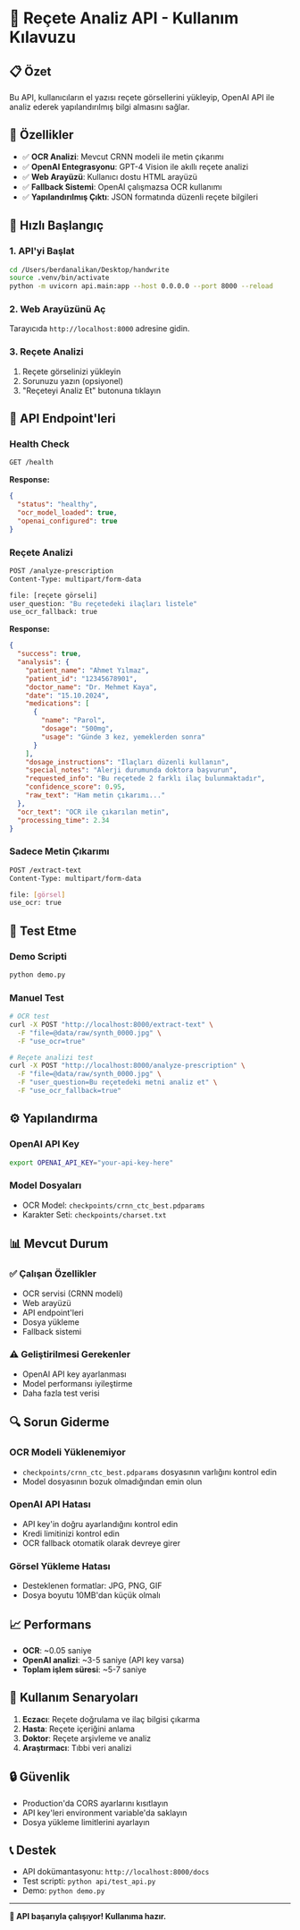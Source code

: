 # 🚀 Reçete Analiz API - Kullanım Kılavuzu

## 📋 Özet

Bu API, kullanıcıların el yazısı reçete görsellerini yükleyip, OpenAI API ile analiz ederek yapılandırılmış bilgi almasını sağlar.

## 🎯 Özellikler

- ✅ **OCR Analizi**: Mevcut CRNN modeli ile metin çıkarımı
- ✅ **OpenAI Entegrasyonu**: GPT-4 Vision ile akıllı reçete analizi  
- ✅ **Web Arayüzü**: Kullanıcı dostu HTML arayüzü
- ✅ **Fallback Sistemi**: OpenAI çalışmazsa OCR kullanımı
- ✅ **Yapılandırılmış Çıktı**: JSON formatında düzenli reçete bilgileri

## 🚀 Hızlı Başlangıç

### 1. API'yi Başlat
```bash
cd /Users/berdanalikan/Desktop/handwrite
source .venv/bin/activate
python -m uvicorn api.main:app --host 0.0.0.0 --port 8000 --reload
```

### 2. Web Arayüzünü Aç
Tarayıcıda `http://localhost:8000` adresine gidin.

### 3. Reçete Analizi
1. Reçete görselinizi yükleyin
2. Sorunuzu yazın (opsiyonel)
3. "Reçeteyi Analiz Et" butonuna tıklayın

## 🔧 API Endpoint'leri

### Health Check
```bash
GET /health
```
**Response:**
```json
{
  "status": "healthy",
  "ocr_model_loaded": true,
  "openai_configured": true
}
```

### Reçete Analizi
```bash
POST /analyze-prescription
Content-Type: multipart/form-data

file: [reçete görseli]
user_question: "Bu reçetedeki ilaçları listele"
use_ocr_fallback: true
```

**Response:**
```json
{
  "success": true,
  "analysis": {
    "patient_name": "Ahmet Yılmaz",
    "patient_id": "12345678901", 
    "doctor_name": "Dr. Mehmet Kaya",
    "date": "15.10.2024",
    "medications": [
      {
        "name": "Parol",
        "dosage": "500mg",
        "usage": "Günde 3 kez, yemeklerden sonra"
      }
    ],
    "dosage_instructions": "İlaçları düzenli kullanın",
    "special_notes": "Alerji durumunda doktora başvurun",
    "requested_info": "Bu reçetede 2 farklı ilaç bulunmaktadır",
    "confidence_score": 0.95,
    "raw_text": "Ham metin çıkarımı..."
  },
  "ocr_text": "OCR ile çıkarılan metin",
  "processing_time": 2.34
}
```

### Sadece Metin Çıkarımı
```bash
POST /extract-text
Content-Type: multipart/form-data

file: [görsel]
use_ocr: true
```

## 🧪 Test Etme

### Demo Scripti
```bash
python demo.py
```

### Manuel Test
```bash
# OCR test
curl -X POST "http://localhost:8000/extract-text" \
  -F "file=@data/raw/synth_0000.jpg" \
  -F "use_ocr=true"

# Reçete analizi test
curl -X POST "http://localhost:8000/analyze-prescription" \
  -F "file=@data/raw/synth_0000.jpg" \
  -F "user_question=Bu reçetedeki metni analiz et" \
  -F "use_ocr_fallback=true"
```

## ⚙️ Yapılandırma

### OpenAI API Key
```bash
export OPENAI_API_KEY="your-api-key-here"
```

### Model Dosyaları
- OCR Model: `checkpoints/crnn_ctc_best.pdparams`
- Karakter Seti: `checkpoints/charset.txt`

## 📊 Mevcut Durum

### ✅ Çalışan Özellikler
- OCR servisi (CRNN modeli)
- Web arayüzü
- API endpoint'leri
- Dosya yükleme
- Fallback sistemi

### ⚠️ Geliştirilmesi Gerekenler
- OpenAI API key ayarlanması
- Model performansı iyileştirme
- Daha fazla test verisi

## 🔍 Sorun Giderme

### OCR Modeli Yüklenemiyor
- `checkpoints/crnn_ctc_best.pdparams` dosyasının varlığını kontrol edin
- Model dosyasının bozuk olmadığından emin olun

### OpenAI API Hatası
- API key'in doğru ayarlandığını kontrol edin
- Kredi limitinizi kontrol edin
- OCR fallback otomatik olarak devreye girer

### Görsel Yükleme Hatası
- Desteklenen formatlar: JPG, PNG, GIF
- Dosya boyutu 10MB'dan küçük olmalı

## 📈 Performans

- **OCR**: ~0.05 saniye
- **OpenAI analizi**: ~3-5 saniye (API key varsa)
- **Toplam işlem süresi**: ~5-7 saniye

## 🎯 Kullanım Senaryoları

1. **Eczacı**: Reçete doğrulama ve ilaç bilgisi çıkarma
2. **Hasta**: Reçete içeriğini anlama
3. **Doktor**: Reçete arşivleme ve analiz
4. **Araştırmacı**: Tıbbi veri analizi

## 🔒 Güvenlik

- Production'da CORS ayarlarını kısıtlayın
- API key'leri environment variable'da saklayın
- Dosya yükleme limitlerini ayarlayın

## 📞 Destek

- API dokümantasyonu: `http://localhost:8000/docs`
- Test scripti: `python api/test_api.py`
- Demo: `python demo.py`

---

**🎉 API başarıyla çalışıyor! Kullanıma hazır.**

